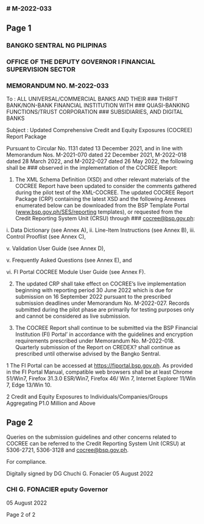 ### # M-2022-033

## Page 1

### BANGKO SENTRAL NG PILIPINAS

### OFFICE OF THE DEPUTY GOVERNOR I FINANCIAL SUPERVISION SECTOR

### MEMORANDUM NO. M-2022-033

To : ALL UNIVERSAL/COMMERCIAL BANKS AND THEIR ### THRIFT BANK/NON-BANK FINANCIAL INSTITUTION WITH ### QUASI-BANKING FUNCTIONS/TRUST CORPORATION ### SUBSIDIARIES, AND DIGITAL BANKS

Subject : Updated Comprehensive Credit and Equity Exposures (COCREE) Report Package

Pursuant to Circular No. 1131 dated 13 December 2021, and in line with Memorandum Nos. M-2021-070 dated 22 December 2021, M-2022-018 dated 28 March 2022, and M-2022-027 dated 26 May 2022, the following shall be ### observed in the implementation of the COCREE Report:

1) The XML Schema Definition (XSD) and other relevant materials of the COCREE Report have been updated to consider the comments gathered during the pilot test of the XML-COCREE. The updated COCREE Report Package (CRP) containing the latest XSD and the following Annexes enumerated below can be downloaded from the BSP Template Portal (www.bsp.gov.ph/SES/reporting templates), or requested from the Credit Reporting System Unit (CRSU) through ### cocree@bsp.gov.ph:

i. Data Dictionary (see Annex A), ii. Line-ltem Instructions (see Annex B), iii. Control Prooflist (see Annex C),

v. Validation User Guide (see Annex D),

v. Frequently Asked Questions (see Annex E), and

vi. Fl Portal COCREE Module User Guide (see Annex F).

2) The updated CRP shall take effect on COCREE’s live implementation beginning with reporting period 30 June 2022 which is due for submission on 16 September 2022 pursuant to the prescribed submission deadlines under Memorandum No. M-2022-027. Records submitted during the pilot phase are primarily for testing purposes only and cannot be considered as live submission.

3) The COCREE Report shall continue to be submitted via the BSP Financial Institution (Fl) Portal’ in accordance with the guidelines and encryption requirements prescribed under Memorandum No. M-2022-018. Quarterly submission of the Report on CREDEX? shall continue as prescribed until otherwise advised by the Bangko Sentral.

1 The FI Portal can be accessed at https://fiportal.bsp.gov.ph. As provided in the FI Portal Manual, compatible web browsers shall be at least Chrome 51/Win7, Firefox 31.3.0 ESR/Win7, Firefox 46/ Win 7, Internet Explorer 11/Win 7, Edge 13/Win 10.

2 Credit and Equity Exposures to Individuals/Companies/Groups Aggregating P1.0 Million and Above

## Page 2

Queries on the submission guidelines and other concerns related to COCREE can be referred to the Credit Reporting System Unit (CRSU) at 5306-2721, 5306-3128 and cocree@bsp.gov.ph.

For compliance.

Digitally signed by DG Chuchi G. Fonacier 05 August 2022

### CHI G. FONACIER eputy Governor

05 August 2022

Page 2 of 2 